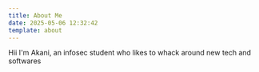 ```yaml
---
title: About Me
date: 2025-05-06 12:32:42
template: about
---
```


Hii I'm Akani, an infosec student who likes to whack around new tech and softwares